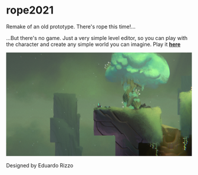 # rope2021
Remake of an old prototype. There's rope this time!...

...But there's no game. Just a very simple level editor, so you can play with the character and create any simple world you can imagine.
Play it [**here**](https://erizzoalbuquerque.github.io/rope2021//Docs/Game/index.html)

![Cover](/Docs/Images/cover.png)

Designed by Eduardo Rizzo
